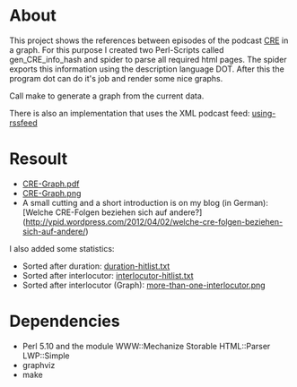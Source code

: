# About

This project shows the references between episodes of the podcast [CRE](http://cre.fm/) in a graph.
For this purpose I created two Perl-Scripts called gen\_CRE\_info\_hash and spider to parse all required html pages.
The spider exports this information using the description language DOT.
After this the program dot can do it's job and render some nice graphs.

Call make to generate a graph from the current data.

There is also an implementation that uses the XML podcast feed:
[using-rssfeed](http://github.com/ypid/CRE-graph/tree/using-rssfeed)

# Resoult
* [CRE-Graph.pdf](https://github.com/ypid/CRE-graph/raw/master/CRE-Graph.pdf)
* [CRE-Graph.png](https://github.com/ypid/CRE-graph/raw/master/CRE-Graph.png)
* A small cutting and a short introduction is on my blog (in German):
	[Welche CRE-Folgen beziehen sich auf andere?]
	(http://ypid.wordpress.com/2012/04/02/welche-cre-folgen-beziehen-sich-auf-andere/)

I also added some statistics:
* Sorted after duration: [duration-hitlist.txt](https://github.com/ypid/CRE-graph/blob/master/duration-hitlist.txt)
* Sorted after interlocutor: [interlocutor-hitlist.txt](https://github.com/ypid/CRE-graph/blob/master/interlocutor-hitlist.txt)
* Sorted after interlocutor (Graph): [more-than-one-interlocutor.png](https://raw.github.com/ypid/CRE-graph/master/more-than-one-interlocutor.png)

# Dependencies
* Perl 5.10 and the module WWW::Mechanize Storable HTML::Parser LWP::Simple
* graphviz
* make
